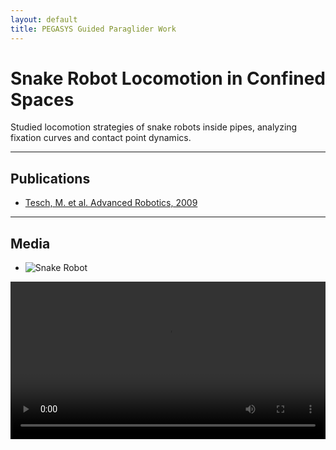 ```yaml
---
layout: default
title: PEGASYS Guided Paraglider Work 
---
```


# Snake Robot Locomotion in Confined Spaces

Studied locomotion strategies of snake robots inside pipes, analyzing fixation curves and contact point dynamics.  

---

## Publications
- [Tesch, M. et al. Advanced Robotics, 2009](https://www.cs.cmu.edu/~mtesch/publications/Advanced_Robotics_2009.pdf)

---

## Media
- ![Snake Robot](/assets/images/res1-lab.jpg)

<video width="100%" controls>
  <source src="/assets/videos/res1.mp4" type="video/mp4">
</video>
